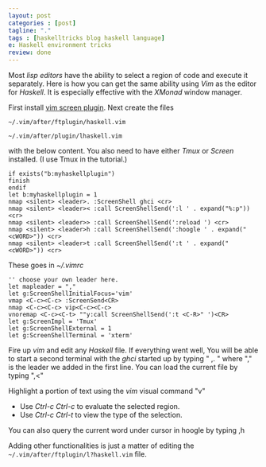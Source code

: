 ```yaml
---
layout: post
categories : [post]
tagline: "."
tags : [haskelltricks blog haskell language]
e: Haskell environment tricks
review: done
---
```


Most *lisp editors* have the ability to select a region of code and execute it
separately. Here is how you can get the same ability using *Vim* as the editor
for *Haskell*. It is especially effective with the *XMonad* window manager.

First install [vim screen
plugin](http://www.vim.org/scripts/script.php?script_id=2711). Next
create the files

`~/.vim/after/ftplugin/haskell.vim`

`~/.vim/after/plugin/lhaskell.vim`

with the below content. You also need to have either *Tmux* or *Screen*
installed. (I use Tmux in the tutorial.)

~~~
if exists("b:myhaskellplugin")
finish
endif
let b:myhaskellplugin = 1
nmap <silent> <leader>. :ScreenShell ghci <cr>
nmap <silent> <leader>< :call ScreenShellSend(':l ' . expand("%:p")) <cr>
nmap <silent> <leader>> :call ScreenShellSend(':reload ') <cr>
nmap <silent> <leader>h :call ScreenShellSend(':hoogle ' . expand("<cWORD>")) <cr>
nmap <silent> <leader>t :call ScreenShellSend(':t ' . expand("<cWORD>")) <cr>
~~~


These goes in *~/.vimrc*

~~~
'' choose your own leader here.
let mapleader = ","
let g:ScreenShellInitialFocus='vim'
vmap <C-c><C-c> :ScreenSend<CR>
nmap <C-c><C-c> vip<C-c><C-c>
vnoremap <C-c><C-t> ""y:call ScreenShellSend(':t <C-R>" ')<CR>
let g:ScreenImpl = 'Tmux'
let g:ScreenShellExternal = 1
let g:ScreenShellTerminal = 'xterm'
~~~

Fire up *vim* and edit any *Haskell* file. If everything went well, You will be
able to start a second terminal with the *ghci* started up by typing " ,. "
where "," is the leader we added in the first line. You can load the
current file by typing ",<"

Highlight a portion of text using the *vim* visual command "v"

* Use *Ctrl-c Ctrl-c* to evaluate the selected region.
* Use *Ctrl-c Ctrl-t* to view the type of the selection.

You can also query the current word under cursor in hoogle by typing ,h

Adding other functionalities is just a matter of editing the `~/.vim/after/ftplugin/l?haskell.vim` file.

